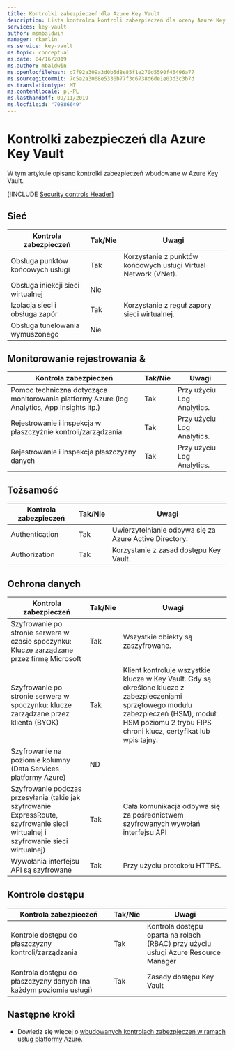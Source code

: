 ```yaml
---
title: Kontrolki zabezpieczeń dla Azure Key Vault
description: Lista kontrolna kontroli zabezpieczeń dla oceny Azure Key Vault
services: key-vault
author: msmbaldwin
manager: rkarlin
ms.service: key-vault
ms.topic: conceptual
ms.date: 04/16/2019
ms.author: mbaldwin
ms.openlocfilehash: d7f92a309a3d0b5d8e85f1e270d5590f46496a77
ms.sourcegitcommit: 7c5a2a3068e5330b77f3c6738d6de1e03d3c3b7d
ms.translationtype: MT
ms.contentlocale: pl-PL
ms.lasthandoff: 09/11/2019
ms.locfileid: "70886649"
---
```

# <a name="security-controls-for-azure-key-vault"></a>Kontrolki zabezpieczeń dla Azure Key Vault

W tym artykule opisano kontrolki zabezpieczeń wbudowane w Azure Key Vault. 

[!INCLUDE [Security controls Header](../../includes/security-controls-header.md)]

## <a name="network"></a>Sieć

| Kontrola zabezpieczeń | Tak/Nie | Uwagi |
|---|---|--|
| Obsługa punktów końcowych usługi| Tak | Korzystanie z punktów końcowych usługi Virtual Network (VNet). |
| Obsługa iniekcji sieci wirtualnej| Nie |  |
| Izolacja sieci i obsługa zapór| Tak | Korzystanie z reguł zapory sieci wirtualnej. |
| Obsługa tunelowania wymuszonego| Nie |  |

## <a name="monitoring--logging"></a>Monitorowanie rejestrowania &

| Kontrola zabezpieczeń | Tak/Nie | Uwagi|
|---|---|--|
| Pomoc techniczna dotycząca monitorowania platformy Azure (log Analytics, App Insights itp.)| Tak | Przy użyciu Log Analytics. |
| Rejestrowanie i inspekcja w płaszczyźnie kontroli/zarządzania| Tak | Przy użyciu Log Analytics. |
| Rejestrowanie i inspekcja płaszczyzny danych| Tak | Przy użyciu Log Analytics. |

## <a name="identity"></a>Tożsamość

| Kontrola zabezpieczeń | Tak/Nie | Uwagi|
|---|---|--|
| Authentication| Tak | Uwierzytelnianie odbywa się za Azure Active Directory. |
| Authorization| Tak | Korzystanie z zasad dostępu Key Vault. |

## <a name="data-protection"></a>Ochrona danych

| Kontrola zabezpieczeń | Tak/Nie | Uwagi |
|---|---|--|
| Szyfrowanie po stronie serwera w czasie spoczynku: Klucze zarządzane przez firmę Microsoft | Tak | Wszystkie obiekty są zaszyfrowane. |
| Szyfrowanie po stronie serwera w spoczynku: klucze zarządzane przez klienta (BYOK) | Tak | Klient kontroluje wszystkie klucze w Key Vault. Gdy są określone klucze z zabezpieczeniami sprzętowego modułu zabezpieczeń (HSM), moduł HSM poziomu 2 trybu FIPS chroni klucz, certyfikat lub wpis tajny. |
| Szyfrowanie na poziomie kolumny (Data Services platformy Azure)| ND |  |
| Szyfrowanie podczas przesyłania (takie jak szyfrowanie ExpressRoute, szyfrowanie sieci wirtualnej i szyfrowanie sieci wirtualnej)| Tak | Cała komunikacja odbywa się za pośrednictwem szyfrowanych wywołań interfejsu API |
| Wywołania interfejsu API są szyfrowane| Tak | Przy użyciu protokołu HTTPS. |

## <a name="access-controls"></a>Kontrole dostępu

| Kontrola zabezpieczeń | Tak/Nie | Uwagi|
|---|---|--|
| Kontrole dostępu do płaszczyzny kontroli/zarządzania | Tak | Kontrola dostępu oparta na rolach (RBAC) przy użyciu usługi Azure Resource Manager |
| Kontrola dostępu do płaszczyzny danych (na każdym poziomie usługi) | Tak | Zasady dostępu Key Vault |

## <a name="next-steps"></a>Następne kroki

- Dowiedz się więcej o [wbudowanych kontrolach zabezpieczeń w ramach usług platformy Azure](../security/fundamentals/security-controls.md).